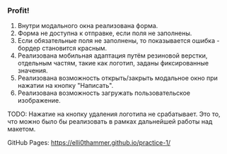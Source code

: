 ### Profit!
1) Внутри модального окна реализована форма.
2) Форма не доступна к отправке, если поля не заполнены.
3) Если обязательные поля не заполнены, то показывается ошибка - бордер становится красным.
4) Реализована мобильная адаптация путём резиновой верстки, 
отдельным частям, такие как логотип, заданы фиксированные значения.
5) Реализована возможность открыть/закрыть модальное окно при нажатии на кнопку "Написать".
6) Реализована возможность загружать пользовательское изображение.

TODO: Нажатие на кнопку удаления логотипа не срабатывает. 
Это то, что можно было бы реализовать в рамках дальнейшей работы над макетом.

GitHub Pages: https://elli0thammer.github.io/practice-1/
